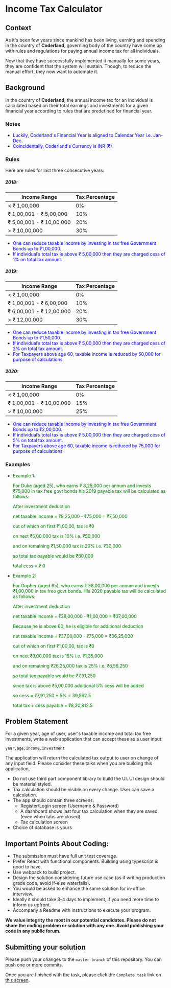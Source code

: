 # Income Tax Calculator

## Context

As it's been few years since mankind has been living, earning and spending in the country of **Coderland**, governing body of the country have come up with rules and regulations for paying annual income tax for all individuals.

Now that they have successfully implemented it manually for some years, they are confident that the system will sustain. Though, to reduce the manual effort, they now want to automate it.

## Background

In the country of **Coderland**, the annual income tax for an individual is calculated based on their total earnings and investments for a given financial year according to rules that are predefined for financial year.

### Notes

-   <span style="color:blue"> Luckily, Coderland's Financial Year is aligned to Calendar Year i.e. Jan-Dec. </span>
-   <span style="color:blue"> Coincidentally, Coderland's Currency is INR (₹) </span>

### Rules

Here are rules for last three consecutive years:

##### 2018:

| Income Range             | Tax Percentage |
| ------------------------ | :------------- |
| < ₹ 1,00,000             | 0%             |
| ₹ 1,00,001 - ₹ 5,00,000  | 10%            |
| ₹ 5,00,001 - ₹ 10,00,000 | 20%            |
| > ₹ 10,00,000            | 30%            |

-   <span style="color:blue"> One can reduce taxable income by investing in tax free Government Bonds up to ₹1,00,000. </span>
-   <span style="color:blue"> If individual’s total tax is above ₹ 5,00,000 then they are charged cess of 1% on total tax amount. </span>

##### 2019:

| Income Range             | Tax Percentage |
| ------------------------ | :------------- |
| < ₹ 1,00,000             | 0%             |
| ₹ 1,00,001 - ₹ 6,00,000  | 10%            |
| ₹ 6,00,001 - ₹ 12,00,000 | 20%            |
| > ₹ 12,00,000            | 30%            |

-   <span style="color:blue"> One can reduce taxable income by investing in tax free Government Bonds up to ₹1,50,000. </span>
-   <span style="color:blue"> If individual’s total tax is above ₹ 5,00,000 then they are charged cess of 2% on total tax amount. </span>
-   <span style="color:blue"> For Taxpayers above age 60, taxable income is reduced by 50,000 for purpose of calculations </span>

##### 2020:

| Income Range             | Tax Percentage |
| ------------------------ | :------------- |
| < ₹ 1,00,000             | 0%             |
| ₹ 1,00,001 - ₹ 10,00,000 | 15%            |
| > ₹ 10,00,000            | 25%            |

-   <span style="color:blue"> One can reduce taxable income by investing in tax free Government Bonds up to ₹2,00,000. </span>
-   <span style="color:blue"> If individual’s total tax is above ₹ 5,00,000 then they are charged cess of 5% on total tax amount. </span>
-   <span style="color:blue"> For Taxpayers above age 60, taxable income is reduced by 75,000 for purpose of calculations </span>

### Examples

-   <span style="color:green">Example 1:</span>

      <div style="color:green">

    For Duke (aged 25), who earns ₹ 8,25,000 per annum and invests ₹75,000 in tax free govt bonds his 2019 payable tax will be calculated as follows:

    After investment deduction

    net taxable income = ₹8,25,000 - ₹75,000 = ₹7,50,000

    out of which on first ₹1,00,00, tax is ₹0

    on next ₹5,00,000 tax is 10% i.e. ₹50,000

    and on remaining ₹1,50,000 tax is 20% i.e. ₹30,000

    so total tax payable would be ₹80,000

    total cess = ₹ 0

      </div>

-   <span style="color:green">Example 2:</span>

      <div style="color:green">

    For Gopher (aged 65), who earns ₹ 38,00,000 per annum and invests ₹1,00,000 in tax free govt bonds. His 2020 payable tax will be calculated as follows:

    After investment deduction

    net taxable income = ₹38,00,000 - ₹1,00,000 = ₹37,00,000

    Because he is above 60, he is eligible for additional deduction

    net taxable income = ₹37,00,000 - ₹75,000 = ₹36,25,000

    out of which on first ₹1,00,00, tax is ₹0

    on next ₹9,00,000 tax is 15% i.e. ₹1,35,000

    and on remaining ₹26,25,000 tax is 25% i.e. ₹6,56,250

    so total tax payable would be ₹7,91,250

    since tax is above ₹5,00,000 additional 5% cess will be added

    so cess = ₹7,91,250 \* 5% = 39,562.5

    total tax + cess payable = ₹8,30,812.5

      </div>

## Problem Statement

For a given year, age of user, user's taxable income and total tax free investments, write a web application that can accept these as a user input:

`year,age,income,investment`

The application will return the calculated tax output to user on change of any input field. Please consider these talks when you are building this application,

-   Do not use third part component library to build the UI. UI design should be material styled.
-   Tax calculation should be visible on every change. User can save a calculation.
-   The app should contain three screens.
    -   Register/Login screen (Username & Password)
    -   A dashboard shows last four tax calculation when they are saved (even when tabs are closed)
    -   Tax calculation screen
-   Choice of database is yours

## Important Points About Coding:

-   The submission must have full unit test coverage.
-   Prefer React with functional components. Building using typescript is good to have.
-   Use webpack to build project.
-   Design the solution considering future use case (as if writing production grade code, avoid if-else waterfalls).
-   You would be asked to enhance the same solution for in-office interview.
-   Ideally it should take 3-4 days to implement, if you need more time to inform us upfront.
-   Accompany a Readme with instructions to execute your program.

**We value integrity the most in our potential candidates. Please do not share the coding problem or solution with any one. Avoid publishing your code in any public forum.**

## Submitting your solution

Please push your changes to the `master branch` of this repository. You can push one or more commits. <br>

Once you are finished with the task, please click the `Complete task` link on <a href="https://app.codescreen.dev/#/codescreentest1708d4b0-5efe-4926-a53b-8a980532cc57" target="_blank">this screen</a>.